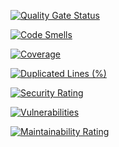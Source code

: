 [![Quality Gate Status](https://sonarcloud.io/api/project_badges/measure?project=tinttruong_CapstoneGroup5&metric=alert_status)](https://sonarcloud.io/summary/new_code?id=tinttruong_CapstoneGroup5)

[![Code Smells](https://sonarcloud.io/api/project_badges/measure?project=tinttruong_CapstoneGroup5&metric=code_smells)](https://sonarcloud.io/summary/new_code?id=tinttruong_CapstoneGroup5)

[![Coverage](https://sonarcloud.io/api/project_badges/measure?project=tinttruong_CapstoneGroup5&metric=coverage)](https://sonarcloud.io/summary/new_code?id=tinttruong_CapstoneGroup5)

[![Duplicated Lines (%)](https://sonarcloud.io/api/project_badges/measure?project=tinttruong_CapstoneGroup5&metric=duplicated_lines_density)](https://sonarcloud.io/summary/new_code?id=tinttruong_CapstoneGroup5)

[![Security Rating](https://sonarcloud.io/api/project_badges/measure?project=tinttruong_CapstoneGroup5&metric=security_rating)](https://sonarcloud.io/summary/new_code?id=tinttruong_CapstoneGroup5)

[![Vulnerabilities](https://sonarcloud.io/api/project_badges/measure?project=tinttruong_CapstoneGroup5&metric=vulnerabilities)](https://sonarcloud.io/summary/new_code?id=tinttruong_CapstoneGroup5)

[![Maintainability Rating](https://sonarcloud.io/api/project_badges/measure?project=tinttruong_CapstoneGroup5&metric=sqale_rating)](https://sonarcloud.io/summary/new_code?id=tinttruong_CapstoneGroup5)
